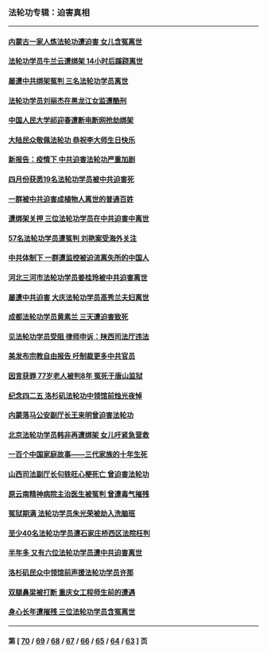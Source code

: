 ### 法轮功专辑：迫害真相
---
#### [内蒙古一家人炼法轮功遭迫害 女儿含冤离世](../../pages/nf4379/n13744475.md?05270430) 
#### [法轮功学员牛兰云遭绑架 14小时后蹊跷离世](../../pages/nf4379/n13744926.md?05270430) 
#### [屡遭中共绑架冤判 三名法轮功学员离世](../../pages/nf4379/n13743718.md?05270430) 
#### [法轮功学员刘丽杰在黑龙江女监遭酷刑](../../pages/nf4379/n13740915.md?05270430) 
#### [中国人民大学祁迎春遭断电断网抢劫绑架](../../pages/nf4379/n13730164.md?05270430) 
#### [大陆民众敬佩法轮功 恭祝李大师生日快乐](../../pages/nf4379/n13734669.md?05270430) 
#### [新报告：疫情下 中共迫害法轮功严重加剧](../../pages/nf4379/n13732612.md?05270430) 
#### [四月份获悉19名法轮功学员被中共迫害死](../../pages/nf4379/n13731456.md?05270430) 
#### [一群被中共迫害成植物人离世的普通百姓](../../pages/nf4379/n13730316.md?05270430) 
#### [遭绑架关押 三位法轮功学员在中共迫害中离世](../../pages/nf4379/n13727134.md?05270430) 
#### [57名法轮功学员遭冤判 刘艳案受海外关注](../../pages/nf4379/n13726210.md?05270430) 
#### [中共体制下 一群遭监控被迫流离失所的中国人](../../pages/nf4379/n13725531.md?05270430) 
#### [河北三河市法轮功学员姜桂玲被中共迫害离世](../../pages/nf4379/n13724089.md?05270430) 
#### [屡遭中共迫害 大庆法轮功学员高秀兰夫妇离世](../../pages/nf4379/n13723307.md?05270430) 
#### [成都法轮功学员黄素兰 三天遭迫害致死](../../pages/nf4379/n13722817.md?05270430) 
#### [见法轮功学员受阻 律师申诉：陕西司法厅违法](../../pages/nf4379/n13720981.md?05270430) 
#### [美发布宗教自由报告 吁制裁更多中共官员](../../pages/nf4379/n13720670.md?05270430) 
#### [因言获罪 77岁老人被判8年 冤死于唐山监狱](../../pages/nf4379/n13718512.md?05270430) 
#### [纪念四二五 洛杉矶法轮功中领馆前烛光夜悼](../../pages/nf4379/n13719557.md?05270430) 
#### [内蒙落马公安副厅长王来明曾迫害法轮功](../../pages/nf4379/n13717744.md?05270430) 
#### [北京法轮功学员韩非再遭绑架 女儿吁紧急营救](../../pages/nf4379/n13717927.md?05270430) 
#### [一百个中国家庭故事——三代家族的十年生死](../../pages/nf4379/n13716313.md?05270430) 
#### [山西司法副厅长句轶旺心梗死亡 曾迫害法轮功](../../pages/nf4379/n13716878.md?05270430) 
#### [原云南精神病院主治医生被冤判 曾遭毒气摧残](../../pages/nf4379/n13714548.md?05270430) 
#### [冤狱期满 法轮功学员朱光荣被劫入洗脑班](../../pages/nf4379/n13708358.md?05270430) 
#### [至少40名法轮功学员遭石家庄桥西区法院枉判](../../pages/nf4379/n13713749.md?05270430) 
#### [半年多 又有六位法轮功学员遭中共迫害离世](../../pages/nf4379/n13712382.md?05270430) 
#### [洛杉矶民众中领馆前声援法轮功学员许那](../../pages/nf4379/n13710251.md?05270430) 
#### [双腿鼻梁被打断 重庆女工程师生前的遭遇](../../pages/nf4379/n13709854.md?05270430) 
#### [身心长年遭摧残 三位法轮功学员含冤离世](../../pages/nf4379/n13692679.md?05270430) 

---
#### 第 [ [70](./70.md?05270430) / [69](./69.md?05270430) / [68](./68.md?05270430) / [67](./67.md?05270430) / [66](./66.md?05270430) / [65](./65.md?05270430) / [64](./64.md?05270430) / [63](./63.md?05270430) ] 页
